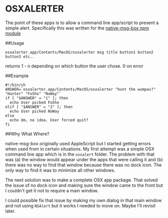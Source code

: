 OSXALERTER
==========

The point of these apps is to allow a command line app/script to present a simple alert.
Specifically this was written for the [native-msg-box npm module](http://www.npmjs.org/package/native-msg-box)

##Usage

    osxalerter.app/Contents/MacOS/osxalerter msg title button1 button2 button3 etc..

returns 1 - n depending on which button the user chose. 0 on error

##Example

    #!/bin/sh
    ANSWER=`osxalerter.app/Contents/MacOS/osxalerter "hunt the wumpas?" "Hunter" "FoSho" "NoWay"`
    if [ "$ANSWER" = "1" ]; then
      echo User picked FoSho
    elif [ "$ANSWER" = "2" ]; then
      echo User picked NoWay
    else
      echo Um, no idea. User forced quit?
    fi

##Why What Where?

native-msg-box originally used AppleScript but I started getting errors when used from
in certain situations. My first attempt was a simple OSX command line app which is
in the `osxalert` folder. The problem with that was (a) the window would appear under
the apps that were calling it and (b) there was no way to find that window because
there was no dock icon. The only way to find it was to minimize all other windows.

The next solution was to make a complete OSX app package. That solved the issue of
no dock icon and making sure the window came to the front but I couldn't get it
not to require a main window.

I could possible fix that issue by making my own dialog in that main window and
not using `NSAlert` but it works I needed to move on. Maybe I'll revisit later.


